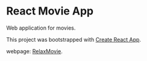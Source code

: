 # React Movie App
Web application for movies.

This project was bootstrapped with [Create React App](https://github.com/facebook/create-react-app).

webpage: [RelaxMovie](relaxmovies.netlify.com).